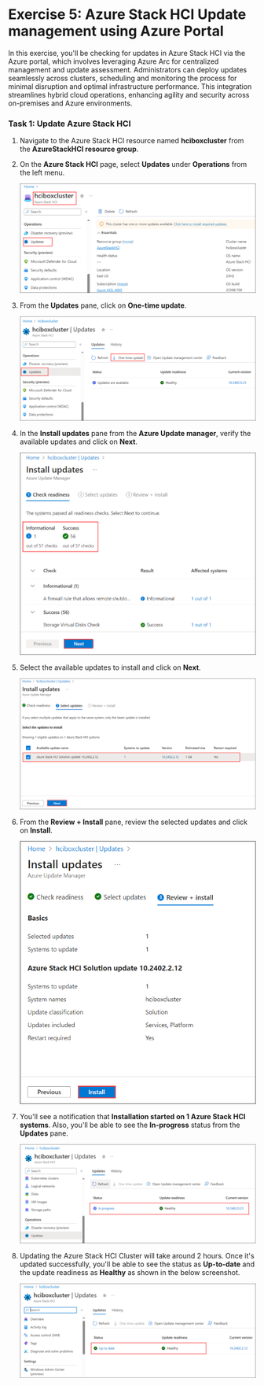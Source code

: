 # Exercise 5: Azure Stack HCI Update management using Azure Portal  

In this exercise, you'll be checking for updates in Azure Stack HCI via the Azure portal, which involves leveraging Azure Arc for centralized management and update assessment. Administrators can deploy updates seamlessly across clusters, scheduling and monitoring the process for minimal disruption and optimal infrastructure performance. This integration streamlines hybrid cloud operations, enhancing agility and security across on-premises and Azure environments.

### Task 1: Update Azure Stack HCI  

1. Navigate to the Azure Stack HCI resource named **hciboxcluster** from the **AzureStackHCI resource group**.

2. On the **Azure Stack HCI** page, select **Updates** under **Operations** from the left menu.

   ![](media/hci24-11.png)

3. From the **Updates** pane, click on **One-time update**.

   ![](media/hci24-12.png)

4. In the **Install updates** pane from the **Azure Update manager**, verify the available updates and click on **Next**.

   ![](media/hci24-13.png)
  
5. Select the available updates to install and click on **Next**.

   ![](media/hci24-14.png)

6. From the **Review + Install** pane, review the selected updates and click on **Install**.

   ![](media/hci24-15.png)

7. You'll see a notification that **Installation started on 1 Azure Stack HCI systems**. Also, you'll be able to see the **In-progress** status from the **Updates** pane.

   ![](media/hci24-16.1.png)

8. Updating the Azure Stack HCI Cluster will take around 2 hours. Once it's updated successfully, you'll be able to see the status as **Up-to-date** and the update readiness as **Healthy** as shown in the below screenshot.

   ![](media/hci24-17.png)

